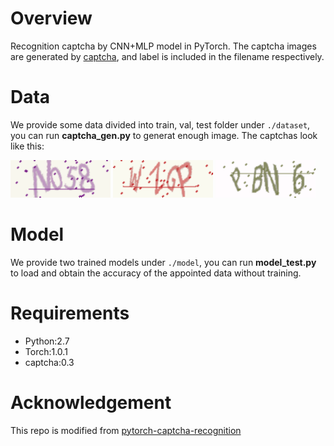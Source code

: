 # **Overview**

Recognition captcha by CNN+MLP model in PyTorch. The captcha images are generated by [captcha](https://github.com/lepture/captcha), and label is included in the filename respectively.

# **Data**

We provide some data divided into train, val, test folder under `./dataset`, you can run **captcha_gen.py** to generat enough image. The captchas look like this:

![N058](./dataset/test/100_N058.png)  ![WZGP](./dataset/test/90_WZGP.png) ![PBN6](./dataset/test/91_PBN6.png)

# **Model**

We provide two trained models under `./model`, you can run **model_test.py** to load and obtain the accuracy of the appointed data without training.

# **Requirements**
* Python:2.7
* Torch:1.0.1
* captcha:0.3

# **Acknowledgement**
This repo is modified from [pytorch-captcha-recognition](https://github.com/dee1024/pytorch-captcha-recognition)

